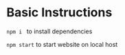 # Basic Instructions

```npm i ``` to install dependencies

``` npm start ``` to start website on local host

